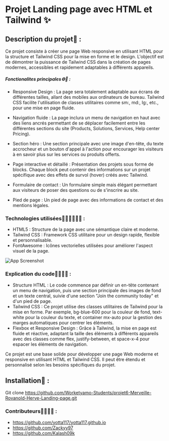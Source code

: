 
  # Projet Landing page avec HTML et Tailwind ✨

## Description du projet🧾 :
Ce projet consiste à créer une page Web responsive en utilisant HTML pour la structure et Tailwind CSS pour la mise en forme et le design. L'objectif est de démontrer la puissance de Tailwind CSS dans la création de pages modernes, accessibles et rapidement adaptables à différents appareils.

##### Fonctionalites principales⚙️🔩 :
- Responsive Design : La page sera totalement adaptable aux écrans de différentes tailles, allant des mobiles aux ordinateurs de bureau. Tailwind CSS facilite l'utilisation de classes utilitaires comme sm:, md:, lg:, etc., pour une mise en page fluide.

- Navigation fluide : La page inclura un menu de navigation en haut avec des liens ancrés permettant de se déplacer facilement entre les différentes sections du site (Products, Solutions, Services, Help center Pricing).

- Section héro : Une section principale avec une image d'en-tête, du texte accrocheur et un bouton d'appel à l'action pour encourager les visiteurs à en savoir plus sur les services ou produits offerts.

- Page interactive et détaillé : Présentation des projets  sous forme de blocks. Chaque block peut contenir des informations sur un projet spécifique avec des effets de survol (hover) créés avec Tailwind.

- Formulaire de contact : Un formulaire simple mais élégant permettant aux visiteurs de poser des questions ou de s'inscrire au site.

- Pied de page : Un pied de page avec des informations de contact et des mentions légales.

### Technologies utilisées🧑🏾‍💻👨🏾‍💻 :
- HTML5 : Structure de la page avec une sémantique claire et moderne.
- Tailwind CSS : Framework CSS utilitaire pour un design rapide, flexible et personnalisable.
- FontAwesome : Icônes vectorielles utilisées pour améliorer l'aspect visuel de la page.

![App Screenshot](https://miro.medium.com/v2/resize:fit:1000/format:webp/1*B3iayyaMtQX35qNOX9-OMg.jpeg)  


### Explication du code👨🏾‍💻🔐 :
- Structure HTML : Le code commence par définir un en-tête contenant un menu de navigation, puis une section principale des images de fond et un texte central, suivie d'une section "Join the community today" et d'un pied de page.
- Tailwind CSS : Ce projet utilise des classes utilitaires de Tailwind pour la mise en forme. Par exemple, bg-blue-600 pour la couleur de fond, text-white pour la couleur du texte, et container mx-auto pour la gestion des marges automatiques pour centrer les éléments.
- Flexbox et Responsive Design : Grâce à Tailwind, la mise en page est fluide et réactive, adaptant la taille des éléments à différents appareils avec des classes comme flex, justify-between, et space-x-4 pour espacer les éléments de navigation.

Ce projet est une base solide pour développer une page Web moderne et responsive en utilisant HTML et Tailwind CSS. Il peut être étendu et personnalisé selon les besoins spécifiques du projet.

## Installation📲 :
Git clone https://github.com/Worketyamo-Students/projet6-Merveille-Rovanold-Herve-Landing-page.git

### Contributeurs💉👨🏾‍🔧 :
- https://github.com/yotta117/yotta117.github.io
- https://github.com/Zackyy97
- https://github.com/Kalash09k